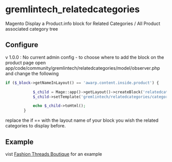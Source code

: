 # gremlintech_relatedcategories
Magento Display a Product.info block for Related Categories / All Product associated category tree

Configure 
---------------------

v 1.0.0 : No current admin config - to choose where to add the block on the product page open app/code/community/gremlintech/relatedcategories/model/observer.php and change the following

```php
if ($_block->getNameInLayout() == 'awarp.content.inside.product') {

            $_child = Mage::app()->getLayout()->createBlock('relatedcategories/categories');
            $_child->setTemplate('gremlintech/relatedcategories/categories.phtml');

            echo $_child->toHtml();
        }
```

replace the if == with the layout name of your block you wish the related categories to display before. 

Example
--------------------------------------
vist [Fashion Threads Boutique](https://www.fashionthreadsboutique.co.uk/mens-winter-coat-fashion-wadded-outdoor-thick-warm-cotton-padded-jacket.html) for an example 
